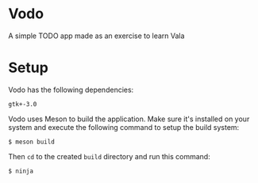 # Vodo
A simple TODO app made as an exercise to learn Vala

# Setup
Vodo has the following dependencies:

```
gtk+-3.0

```

Vodo uses Meson to build the application. Make sure it's installed on your system
and execute the following command to setup the build system:

```
$ meson build
```

Then `cd` to the created `build` directory and run this command:

```
$ ninja
```
